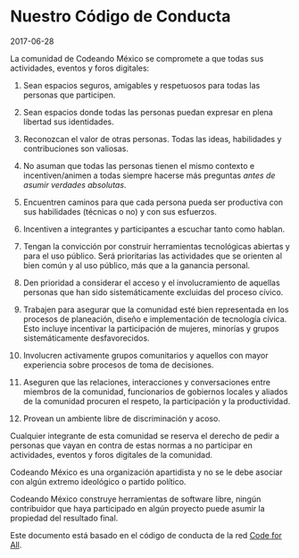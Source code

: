 # Nuestro Código de Conducta #
2017-06-28

La comunidad de Codeando México se compromete a que todas sus actividades, eventos y foros digitales:

1. Sean espacios seguros, amigables y respetuosos para todas las personas que participen.

2. Sean espacios donde todas las personas puedan expresar en plena libertad sus identidades.
3. Reconozcan el valor de otras personas. Todas las ideas, habilidades y contribuciones son valiosas.
4. No asuman que todas las personas tienen el mismo contexto e incentiven/animen a todas siempre hacerse más preguntas *antes de asumir verdades absolutas*. 
5. Encuentren caminos para que cada persona pueda ser productiva con sus habilidades (técnicas o no) y con sus esfuerzos. 
6. Incentiven a integrantes y participantes a escuchar tanto como hablan.
7. Tengan la convicción por construir herramientas tecnológicas abiertas y para el uso público. Será prioritarias las actividades que se orienten al bien común y al uso público, más que a la ganancia personal.
8. Den prioridad a considerar el acceso y el involucramiento de aquellas personas que han sido sistemáticamente excluidas del proceso cívico.
9. Trabajen para asegurar que la comunidad esté bien representada en los procesos de planeación, diseño e implementación de tecnología cívica. Esto incluye incentivar la participación de mujeres, minorías y grupos sistemáticamente desfavorecidos.
10. Involucren activamente grupos comunitarios y aquellos con mayor experiencia sobre procesos de toma de decisiones.
11. Aseguren que las relaciones, interacciones y conversaciones entre miembros de la comunidad, funcionarios de gobiernos locales y aliados de la comunidad procuren el respeto, la participación y la productividad.
12. Provean un ambiente libre de discriminación y acoso.

Cualquier integrante de esta comunidad se reserva el derecho de pedir a personas que vayan en contra de estas normas a no participar en actividades, eventos y foros digitales de la comunidad. 

Codeando México es una organización apartidista y no se le debe asociar con algún extremo ideológico o partido político.

Codeando México construye herramientas de software libre, ningún contribuidor que haya participado en algún proyecto puede asumir la propiedad del resultado final. 

Este documento está basado en el código de conducta de la red [Code for All](https://codeforall.org/2017/04/01/code-of-conduct/).

